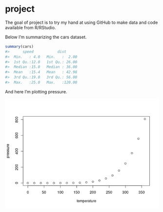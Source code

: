 
<!-- README.md is generated from README.Rmd. Please edit that file -->

# project

<!-- badges: start -->
<!-- badges: end -->

The goal of project is to try my hand at using GitHub to make data and
code available from R/RStudio.

Below I’m summarizing the cars dataset.

``` r
summary(cars)
#>      speed           dist       
#>  Min.   : 4.0   Min.   :  2.00  
#>  1st Qu.:12.0   1st Qu.: 26.00  
#>  Median :15.0   Median : 36.00  
#>  Mean   :15.4   Mean   : 42.98  
#>  3rd Qu.:19.0   3rd Qu.: 56.00  
#>  Max.   :25.0   Max.   :120.00
```

And here I’m plotting pressure.

![](README_files/figure-gfm/pressure-1.png)<!-- -->
